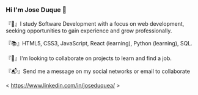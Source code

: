 ### Hi I'm Jose Duque 👋
『📌』I study Software Development with a focus on web development, seeking opportunities to gain experience and grow professionally.

『📚』HTML5, CSS3, JavaScript, React (learning), Python (learning), SQL.

『💠』I'm looking to collaborate on projects to learn and find a job.

『📬』Send me a message on my social networks or email to collaborate

< https://www.linkedin.com/in/joseduquea/ >
 
<!--
**joseduquea/joseduquea** is a ✨ _special_ ✨ repository because its `README.md` (this file) appears on your GitHub profile.


